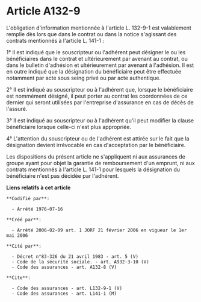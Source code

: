 # Article A132-9

L'obligation d'information mentionnée à l'article L. 132-9-1 est valablement remplie dès lors que dans le contrat ou dans la
notice s'agissant des contrats mentionnés à l'article L. 141-1 :

1° Il est indiqué que le souscripteur ou l'adhérent peut désigner le ou les bénéficiaires dans le contrat et ultérieurement
par avenant au contrat, ou dans le bulletin d'adhésion et ultérieurement par avenant à l'adhésion. Il est en outre indiqué
que la désignation du bénéficiaire peut être effectuée notamment par acte sous seing privé ou par acte authentique.

2° Il est indiqué au souscripteur ou à l'adhérent que, lorsque le bénéficiaire est nommément désigné, il peut porter au
contrat les coordonnées de ce dernier qui seront utilisées par l'entreprise d'assurance en cas de décès de l'assuré.

3° Il est indiqué au souscripteur ou à l'adhérent qu'il peut modifier la clause bénéficiaire lorsque celle-ci n'est plus
appropriée.

4° L'attention du souscripteur ou de l'adhérent est attirée sur le fait que la désignation devient irrévocable en cas
d'acceptation par le bénéficiaire.

Les dispositions du présent article ne s'appliquent ni aux assurances de groupe ayant pour objet la garantie de remboursement
d'un emprunt, ni aux contrats mentionnés à l'article L. 141-1 pour lesquels la désignation du bénéficiaire n'est pas décidée
par l'adhérent.

**Liens relatifs à cet article**

	**Codifié par**:

	  - Arrêté 1976-07-16

	**Créé par**:

	  - Arrêté 2006-02-09 art. 1 JORF 21 février 2006 en vigueur le 1er mai 2006

	**Cité par**:

	  - Décret n°83-326 du 21 avril 1983 - art. 5 (V)
	  - Code de la sécurité sociale. - art. A932-3-10 (V)
	  - Code des assurances - art. A132-8 (V)

	**Cite**:

	  - Code des assurances - art. L132-9-1 (V)
	  - Code des assurances - art. L141-1 (M)
